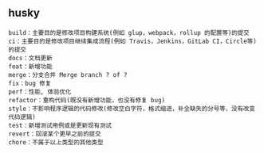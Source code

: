 ## husky



	build：主要目的是修改项目构建系统(例如 glup，webpack，rollup 的配置等)的提交
	ci：主要目的是修改项目继续集成流程(例如 Travis，Jenkins，GitLab CI，Circle等)的提交
	docs：文档更新
	feat：新增功能
	merge：分支合并 Merge branch ? of ?
	fix：bug 修复
	perf：性能, 体验优化
	refactor：重构代码(既没有新增功能，也没有修复 bug)
	style：不影响程序逻辑的代码修改(修改空白字符，格式缩进，补全缺失的分号等，没有改变代码逻辑)
	test：新增测试用例或是更新现有测试
	revert：回滚某个更早之前的提交
	chore：不属于以上类型的其他类型
